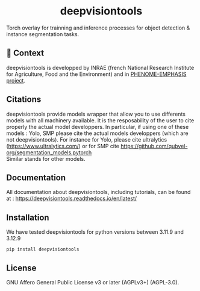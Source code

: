 <!--
<p align="center">
  <img src="https://github.com///raw/main/docs/source/logo.png" height="150">
</p>
-->

<h1 align="center">
  deepvisiontools
</h1>


Torch overlay for trainning and inference processes for object detection & instance segmentation tasks. 

## 💪 Context

deepvisiontools is developped by INRAE (french National Research Institute for Agriculture, Food and the Environment) and in [PHENOME-EMPHASIS project](https://www.phenome-emphasis.fr/).

## Citations

deepvisiontools provide models wrapper that allow you to use differents models with all machinery available. It is the resposability of the user to cite properly the actual model developpers.
In particular, if using one of these models : Yolo, SMP please cite the actual models developpers (which are not deepvisiontools). For instance for Yolo, please cite ultralytics (https://www.ultralytics.com/) or for SMP cite https://github.com/qubvel-org/segmentation_models.pytorch  
Similar stands for other models.

## Documentation

All documentation about deepvisiontools, including tutorials, can be found at : https://deepvisiontools.readthedocs.io/en/latest/

## Installation
We have tested deepvisiontools for python versions between 3.11.9 and 3.12.9

```shell
pip install deepvisiontools
```

## License

GNU Affero General Public License v3 or later (AGPLv3+) (AGPL-3.0).


